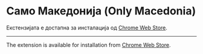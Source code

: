 # Само Македонија (Only Macedonia)

Екстензијата е достапна за инсталација од [Chrome Web Store](https://chrome.google.com/webstore/detail/%D1%81%D0%B0%D0%BC%D0%BE-%D0%BC%D0%B0%D0%BA%D0%B5%D0%B4%D0%BE%D0%BD%D0%B8%D1%98%D0%B0-only-mace/jiclbjbkiaeobckhjboeogepbmnoombo).

---

The extension is available for installation from [Chrome Web Store](https://chrome.google.com/webstore/detail/%D1%81%D0%B0%D0%BC%D0%BE-%D0%BC%D0%B0%D0%BA%D0%B5%D0%B4%D0%BE%D0%BD%D0%B8%D1%98%D0%B0-only-mace/jiclbjbkiaeobckhjboeogepbmnoombo).
